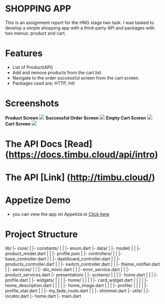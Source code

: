 
# SHOPPING APP

This is an assignment report for the HNG stage two task. I was tasked to develop a simple shopping app with a third-party API and packages with two menus: product and cart.

# Features

- List of Product(API)
- Add and remove products from the cart list.
- Navigate to the order successful screen from the cart screen.
- Packages used are; HTTP, Intl

# Screenshots
<b>Product Screen</b>
<img src = "Screenshot.png">
<b>Successful Order Screen</b>
<img src = "Screenshot_2.png">
<b>Empty Cart Screen</b>
<img src = "Screenshot_3.png">
<b>Cart Screen</b>
<img src = "Screenshot_4.png">
# The API Docs [Read] (https://docs.timbu.cloud/api/intro)

# The API [Link] (http://timbu.cloud/)
# Appetize Demo

- you can view the app on Appetize.io [Click here](https://appetize.io/app/vp6i7j6fanbtwpzovpehl2le4u?device=pixel7&osVersion=13.0&record=true) 

# Project Structure
lib/
|- core/
|   |- constants/
|   |   |- enum.dart
|- data/
|   |- model/
|   |   |- product_model.dart
|   |   |- profile.json
|   |- controllers/
|   |   |- base_controller.dart
|   |   |- dashboard_controller.dart
|   |   |- products_controller.dart
|   |   |- switch_controller.dart
|   |   |- theme_notifier.dart
|   |- services/
|   |   |- dio_mixin.dart
|   |   |- error_service.dart
|   |   |- product_services.dart
|- presentation/
|   |- screens/
|   |    |   |- home.dart
|   |    |   |- profile.dart
|   |- widgets/
|    |   |   |- home/
|    |   |   |   |- card_widget.dart
|    |   |   |   |- home_description.dart
|    |   |   |   |- home_image.dart
|    |   |   |- profile/
|    |   |   |   |- profile_stat.dart
|    |   |- my_fade_route.dart
|    |   |- shimmer.dart
|- utils/
|   |- locator.dart
|- home.dart
|- main.dart

